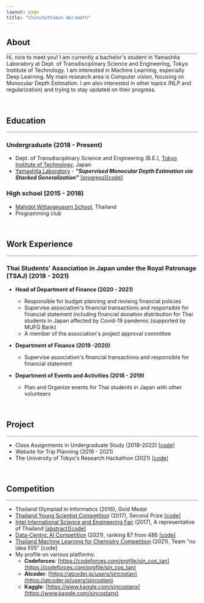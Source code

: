 ```yaml
---
layout: page
title: "Chinchuthakun Worameth"
---
```


## About
<hr style="height: 1px; margin:0; background-color: #848484">
Hi, nice to meet you! I am currently a bachelor's student in Yamashita Laboratory at Dept. of Transdisciplinary Science and Engineering, Tokyo Institute of Technology. I am interested in Machine Learning, especially Deep Learning. My main research area is Computer vision, focusing on Monocular Depth Estimation. I am also interested in other topics (NLP and regularization) and trying to stay updated on their progress.

&nbsp;
## Education
<hr style="height: 1px; margin:0; background-color: #848484">

### Undergraduate (2018 - Present)
 - Dept. of Transdisciplinary Science and Engineering (B.E.), [Tokyo Institute of Technology](https://www.titech.ac.jp/english), Japan
 - [Yamashita Laboratory](http://www.ide.titech.ac.jp/~yylab/) - ***"Supervised Monocular Depth Estimation via Stacked Generalization"*** [[progress]](https://drive.google.com/file/d/1wrjHJrAY8h8B7ccvu8Z7Y0r3zFU-cVUI/view)[[code]](https://github.com/sincostanx/Undergrad-Thesis)

### High school (2015 - 2018)
 - [Mahidol Wittayanusorn School](https://www.mwit.ac.th/en/home/), Thailand
 - Programming club

&nbsp;
## Work Experience
<hr style="height: 1px; margin:0; background-color: #848484">

### Thai Students’ Association in Japan under the Royal Patronage (TSAJ) (2018 - 2021)
 - **Head of Department of Finance (2020 - 2021)**
    - Responsible for budget planning and revising financial policies
    - Supervise association's financial transactions and responsible for financial statement including financial donation distribution for Thai students in Japan affected by Covid-19 pandemic (supported by MUFG Bank)
    - A member of the association's project approval committee

 - **Department of Finance (2019 -2020)**
    - Supervise association's financial transactions and responsible for financial statement

- **Department of Events and Activities (2018 - 2019)**
    - Plan and Organize events for Thai students in Japan with other volunteers

&nbsp;
## Project
<hr style="height: 1px; margin:0; background-color: #848484">

- Class Assignments in Undergraduate Study (2018-2022) [[code]](https://github.com/sincostanx/Titech-Undergraduate)
- Website for Trip Planning (2019 - 2021)
- The University of Tokyo's Research Hackathon (2021) [[code]](https://github.com/sincostanx/UTokyo-Hackathon)

&nbsp;
## Competition
<hr style="height: 1px; margin:0; background-color: #848484">

- Thailand Olympiad in Informatics (2016), Gold Medal
- [Thailand Young Scientist Competition](https://www.nstda.or.th/ysc/) (2017), Second Prize [[code]](https://github.com/sincostanx/EmergencyDistribute-GA)
- [Intel International Science and Engineering Fair](https://www.societyforscience.org/isef/) (2017), A representative of Thailand [[abstract]](https://abstracts.societyforscience.org/Home/FullAbstract?Category=Any%20Category&Finalist=Chinchuthakun&AllAbstracts=True&FairCountry=Thailand&FairState=Any%20State&ProjectId=8808)[[code]](https://github.com/sincostanx/EmergencyDistribute-GA)
- [Data-Centric AI Competition](https://https-deeplearning-ai.github.io/data-centric-comp) (2021), ranking 87 from 486 [[code]](https://github.com/sincostanx/data-centric-comp)
- [Thailand Machine Learning for Chemistry Competition](https://tmlcc.cseathai.org/) (2021), Team "no idea 555" [code]
- My profile on various platforms:
    - **Codeforces**: [https://codeforces.com/profile/sin_cos_tan](https://codeforces.com/profile/sin_cos_tan)
    - **Atcoder**: [https://atcoder.jp/users/sincostan](https://atcoder.jp/users/sincostan)
    - **Kaggle**: [https://www.kaggle.com/sincostanx](https://www.kaggle.com/sincostanx)
